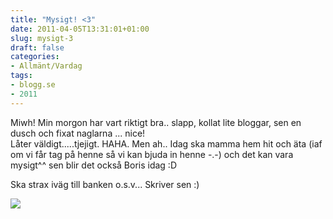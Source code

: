 ```yaml
---
title: "Mysigt! <3"
date: 2011-04-05T13:31:01+01:00
slug: mysigt-3
draft: false
categories:
- Allmänt/Vardag
tags:
- blogg.se
- 2011
---
```

Miwh! Min morgon har vart riktigt bra.. slapp, kollat lite bloggar, sen en dusch och fixat naglarna ... nice!  
Låter väldigt.....tjejigt. HAHA. Men ah.. Idag ska mamma hem hit och äta (iaf om vi får tag på henne så vi kan bjuda in henne -.-) och det kan vara mysigt^^ sen blir det också Boris idag :D  
  
Ska strax iväg till banken o.s.v... Skriver sen :)  
  
![](/assets/images/blogg.se/dsc00956_141336944.jpg)